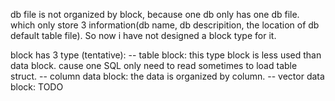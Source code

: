 db file is not organized by block, because one db only has one db file. which only store 3 information(db name, db descripition, the location of db default table file). So now i have not designed a block type for it.

block has 3 type (tentative):
-- table block: this type block is less used than data block. cause one SQL only need to read sometimes to load table struct.
-- column data block: the data is organized by column.
-- vector data block: TODO
